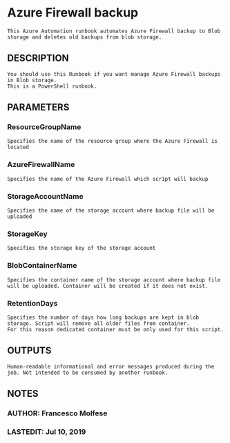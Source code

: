 # Azure Firewall backup
	This Azure Automation runbook automates Azure Firewall backup to Blob storage and deletes old backups from blob storage. 

## DESCRIPTION
	You should use this Runbook if you want manage Azure Firewall backups in Blob storage. 
	This is a PowerShell runbook.

## PARAMETERS
### ResourceGroupName
	Specifies the name of the resource group where the Azure Firewall is located
	
### AzureFirewallName
	Specifies the name of the Azure Firewall which script will backup
	
### StorageAccountName
	Specifies the name of the storage account where backup file will be uploaded

### StorageKey
	Specifies the storage key of the storage account

### BlobContainerName
	Specifies the container name of the storage account where backup file will be uploaded. Container will be created if it does not exist.

### RetentionDays
	Specifies the number of days how long backups are kept in blob storage. Script will remove all older files from container. 
	For this reason dedicated container must be only used for this script.

## OUTPUTS
	Human-readable informational and error messages produced during the job. Not intended to be consumed by another runbook.

## NOTES
### AUTHOR: Francesco Molfese
### LASTEDIT: Jul 10, 2019 
